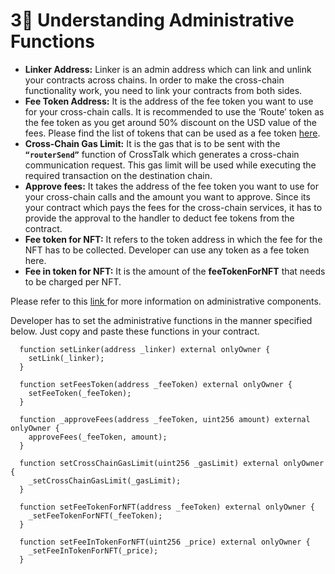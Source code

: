 # 3⃣ Understanding Administrative Functions

* **Linker Address:** Linker is an admin address which can link and unlink your contracts across chains. In order to make the cross-chain functionality work, you need to link your contracts from both sides.
* **Fee Token Address:** It is the address of the fee token you want to use for your cross-chain calls. It is recommended to use the ‘Route’ token as the fee token as you get around  50% discount on the USD value of the fees. Please find the list of tokens that can be used as a fee token [here](../../../important-parameters/supported-fee-tokens-for-crosstalk.md).
* **Cross-Chain Gas Limit:** It is the gas that is to be sent with the **`“routerSend”`** function of CrossTalk which generates a cross-chain communication request. This gas limit will be used while executing the required transaction on the destination chain.
* **Approve fees:** It takes the address of the fee token you want to use for your cross-chain calls and the amount you want to approve. Since its your contract which pays the fees for the cross-chain services, it has to provide the approval to the handler to deduct fee tokens from the contract.
* **Fee token for NFT:** It refers to the token address in which the fee for the NFT has to be collected. Developer can use any token as a fee token here.
* **Fee in token for NFT:** It is the amount of the **feeTokenForNFT** that needs to be charged per NFT.&#x20;

Please refer to this [link ](../../overview/components.md#2-administrative-components)for more information on administrative components.

Developer has to set the administrative functions in the manner specified below. Just copy and paste these functions in your contract.

```solidity
  function setLinker(address _linker) external onlyOwner {
    setLink(_linker);
  }

  function setFeesToken(address _feeToken) external onlyOwner {
    setFeeToken(_feeToken);
  }

  function _approveFees(address _feeToken, uint256 amount) external onlyOwner {
    approveFees(_feeToken, amount);
  }

  function setCrossChainGasLimit(uint256 _gasLimit) external onlyOwner {
    _setCrossChainGasLimit(_gasLimit);
  }

  function setFeeTokenForNFT(address _feeToken) external onlyOwner {
    _setFeeTokenForNFT(_feeToken);
  }

  function setFeeInTokenForNFT(uint256 _price) external onlyOwner {
    _setFeeInTokenForNFT(_price);
  }

```
